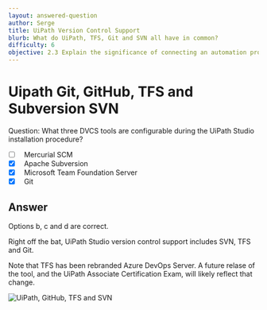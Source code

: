 ```yaml
---
layout: answered-question
author: Serge
title: UiPath Version Control Support
blurb: What do UiPath, TFS, Git and SVN all have in common?
difficulty: 6
objective: 2.3 Explain the significance of connecting an automation project to the version control solution
---
```


<h1>Uipath Git, GitHub, TFS and Subversion SVN</h1>

Question: What three DVCS tools are configurable during the UiPath Studio installation procedure?

- [ ] &nbsp;  Mercurial SCM
- [x] &nbsp;  Apache Subversion
- [x] &nbsp;  Microsoft Team Foundation Server
- [x] &nbsp;  Git

## Answer

Options b, c and d are correct.

Right off the bat, UiPath Studio version control support includes SVN, TFS and Git. 

Note that TFS has been rebranded Azure DevOps Server. A future relase of the tool, and the UiPath Associate Certification Exam, will likely reflect that change.

<img src="https://files.readme.io/814f52e-team.png" class="img-fluid" alt="UiPath, GitHub, TFS and SVN">

